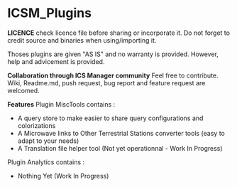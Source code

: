 # ICSM_Plugins

**LICENCE**
check licence file before sharing or incorporate it. 
Do not forget to credit source and binaries when using/importing it.

Thoses plugins are given "AS IS" and no warranty is provided. 
However, help and advicement is provided.

**Collaboration through ICS Manager community**
Feel free to contribute. Wiki, Readme.md, push request, bug report and feature request are welcomed.

**Features**
Plugin MiscTools contains : 
- A query store to make easier to share query configurations and colorizations
- A Microwave links to Other Terrestrial Stations converter tools (easy to adapt to your needs)
- A Translation file helper tool (Not yet operationnal - Work In Progress)

Plugin Analytics contains :
- Nothing Yet (Work In Progress)
